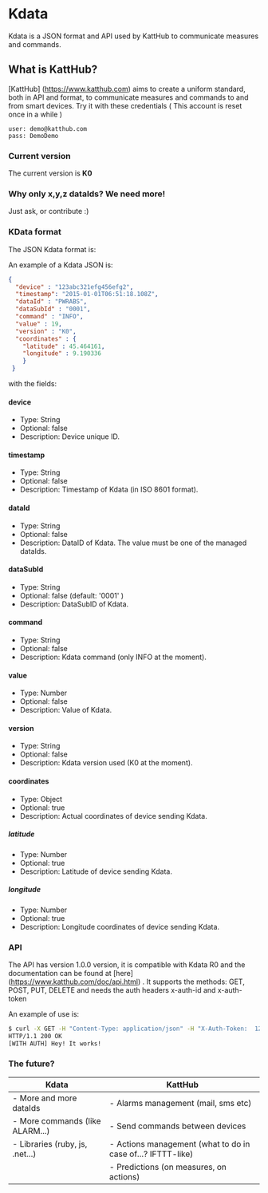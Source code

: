 # Kdata
Kdata is a JSON format and API used by KattHub to communicate measures and commands.

## What is KattHub?

[KattHub] (https://www.katthub.com) aims to create a uniform standard, both in API and format, to communicate measures and commands to and from smart devices.
Try it with these credentials ( This account is reset once in a while )
```
user: demo@katthub.com
pass: DemoDemo
```

### Current version

The current version is **K0**

### Why only x,y,z dataIds? We need more!
Just ask, or contribute :)

### KData format
The JSON Kdata format is:

An example of a Kdata JSON is:

```json
{
  "device" : "123abc321efg456efg2",
  "timestamp": "2015-01-01T06:51:18.108Z",
  "dataId" : "PWRABS",
  "dataSubId" : "0001",
  "command" : "INFO",
  "value" : 19,
  "version" : "K0",
  "coordinates" : {
    "latitude" : 45.464161,
    "longitude" : 9.190336
    }
 }
```

with the fields:

#### device	
- Type: String
- Optional: false
- Description: Device unique ID.

#### timestamp	
- Type: String
- Optional: false
- Description: Timestamp of Kdata (in ISO 8601 format).

#### dataId	
- Type: String
- Optional: false
- Description: DataID of Kdata. The value must be one of the managed dataIds.

#### dataSubId
- Type: String
- Optional: false (default: '0001' )
- Description: DataSubID of Kdata.

#### command	
- Type: String
- Optional: false
- Description: Kdata command (only INFO at the moment).

#### value	
- Type: Number
- Optional: false
- Description: Value of Kdata.

#### version	
- Type: String
- Optional: false
- Description: Kdata version used (K0 at the moment).

#### coordinates	
- Type: Object
- Optional: true
- Description: Actual coordinates of device sending Kdata.

##### latitude	
- Type: Number
- Optional: true
- Description: Latitude of device sending Kdata.

##### longitude	
- Type: Number
- Optional: true
- Description: Longitude coordinates of device sending Kdata.

### API
The API has version 1.0.0 version, it is compatible with Kdata R0 and the documentation can be found at [here] (https://www.katthub.com/doc/api.html) .
It supports the methods: GET, POST, PUT, DELETE and needs the auth headers x-auth-id and x-auth-token

An example of use is:

```bash
$ curl -X GET -H "Content-Type: application/json" -H "X-Auth-Token:  1231231231231" -H "X-User-Id: 321321321321" "http://hub.katthub.com/api/v1/testme"
HTTP/1.1 200 OK
[WITH AUTH] Hey! It works!
```

### The future?
Kdata                           | KattHub                                                       | 
------------------------------- | ------------------------------------------------------------- | 
- More and more dataIds         | - Alarms management (mail, sms etc)                           | 
- More commands (like ALARM...) | - Send commands between devices                               | 
- Libraries (ruby, js, .net...) | - Actions management (what to do in case of...? IFTTT-like)   |
                                | - Predictions (on measures, on actions)                       |

